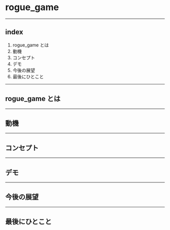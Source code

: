 # rogue_game

---

## index
  1. rogue_game とは
  2. 動機
  3. コンセプト
  4. デモ
  5. 今後の展望
  6. 最後にひとこと

---

## rogue_game とは

---

## 動機

---

## コンセプト

---

## デモ

---

## 今後の展望

---

## 最後にひとこと


